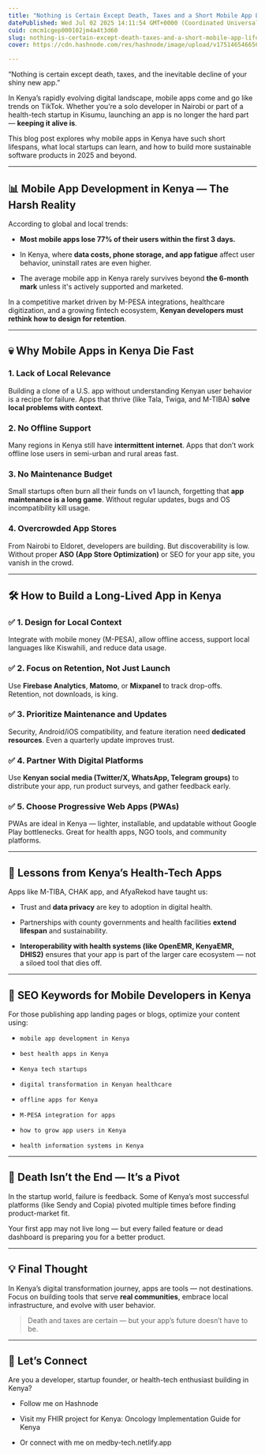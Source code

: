 ```yaml
---
title: "Nothing is Certain Except Death, Taxes and a Short Mobile App Lifespan"
datePublished: Wed Jul 02 2025 14:11:54 GMT+0000 (Coordinated Universal Time)
cuid: cmcm1cgep000102jm4a4t3d60
slug: nothing-is-certain-except-death-taxes-and-a-short-mobile-app-lifespan
cover: https://cdn.hashnode.com/res/hashnode/image/upload/v1751465466564/230bad58-44e7-4241-9871-ea274d89c565.png

---
```


“Nothing is certain except death, taxes, and the inevitable decline of your shiny new app.”

In Kenya’s rapidly evolving digital landscape, mobile apps come and go like trends on TikTok. Whether you’re a solo developer in Nairobi or part of a health-tech startup in Kisumu, launching an app is no longer the hard part — **keeping it alive is**.

This blog post explores why mobile apps in Kenya have such short lifespans, what local startups can learn, and how to build more sustainable software products in 2025 and beyond.

---

## 📊 Mobile App Development in Kenya — The Harsh Reality

According to global and local trends:

* **Most mobile apps lose 77% of their users within the first 3 days.**
    
* In Kenya, where **data costs, phone storage, and app fatigue** affect user behavior, uninstall rates are even higher.
    
* The average mobile app in Kenya rarely survives beyond **the 6-month mark** unless it's actively supported and marketed.
    

In a competitive market driven by M-PESA integrations, healthcare digitization, and a growing fintech ecosystem, **Kenyan developers must rethink how to design for retention**.

---

## 💀 Why Mobile Apps in Kenya Die Fast

### 1\. **Lack of Local Relevance**

Building a clone of a U.S. app without understanding Kenyan user behavior is a recipe for failure. Apps that thrive (like Tala, Twiga, and M-TIBA) **solve local problems with context**.

### 2\. **No Offline Support**

Many regions in Kenya still have **intermittent internet**. Apps that don’t work offline lose users in semi-urban and rural areas fast.

### 3\. **No Maintenance Budget**

Small startups often burn all their funds on v1 launch, forgetting that **app maintenance is a long game**. Without regular updates, bugs and OS incompatibility kill usage.

### 4\. **Overcrowded App Stores**

From Nairobi to Eldoret, developers are building. But discoverability is low. Without proper **ASO (App Store Optimization)** or SEO for your app site, you vanish in the crowd.

---

## 🛠 How to Build a Long-Lived App in Kenya

### ✅ 1. **Design for Local Context**

Integrate with mobile money (M-PESA), allow offline access, support local languages like Kiswahili, and reduce data usage.

### ✅ 2. **Focus on Retention, Not Just Launch**

Use **Firebase Analytics**, **Matomo**, or **Mixpanel** to track drop-offs. Retention, not downloads, is king.

### ✅ 3. **Prioritize Maintenance and Updates**

Security, Android/iOS compatibility, and feature iteration need **dedicated resources**. Even a quarterly update improves trust.

### ✅ 4. **Partner With Digital Platforms**

Use **Kenyan social media (Twitter/X, WhatsApp, Telegram groups)** to distribute your app, run product surveys, and gather feedback early.

### ✅ 5. **Choose Progressive Web Apps (PWAs)**

PWAs are ideal in Kenya — lighter, installable, and updatable without Google Play bottlenecks. Great for health apps, NGO tools, and community platforms.

---

## 🧠 Lessons from Kenya’s Health-Tech Apps

Apps like M-TIBA, CHAK app, and AfyaRekod have taught us:

* Trust and **data privacy** are key to adoption in digital health.
    
* Partnerships with county governments and health facilities **extend lifespan** and sustainability.
    
* **Interoperability with health systems (like OpenEMR, KenyaEMR, DHIS2)** ensures that your app is part of the larger care ecosystem — not a siloed tool that dies off.
    

---

## 📍 SEO Keywords for Mobile Developers in Kenya

For those publishing app landing pages or blogs, optimize your content using:

* `mobile app development in Kenya`
    
* `best health apps in Kenya`
    
* `Kenya tech startups`
    
* `digital transformation in Kenyan healthcare`
    
* `offline apps for Kenya`
    
* `M-PESA integration for apps`
    
* `how to grow app users in Kenya`
    
* `health information systems in Kenya`
    

---

## 🔁 Death Isn’t the End — It’s a Pivot

In the startup world, failure is feedback. Some of Kenya’s most successful platforms (like Sendy and Copia) pivoted multiple times before finding product-market fit.

Your first app may not live long — but every failed feature or dead dashboard is preparing you for a better product.

---

## 💡 Final Thought

In Kenya’s digital transformation journey, apps are tools — not destinations. Focus on building tools that serve **real communities**, embrace local infrastructure, and evolve with user behavior.

> Death and taxes are certain — but your app’s future doesn’t have to be.

---

## 👋 Let’s Connect

Are you a developer, startup founder, or health-tech enthusiast building in Kenya?

* Follow me on Hashnode
    
* Visit my FHIR project for Kenya: Oncology Implementation Guide for Kenya
    
* Or connect with me on medby-tech.netlify.app